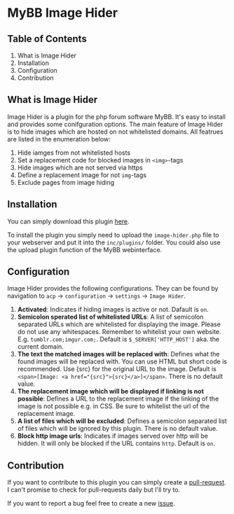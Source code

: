 # MyBB Image Hider
## Table of Contents

 1. What is Image Hider
 2. Installation
 3. Configuration
 4. Contribution

## What is Image Hider
Image Hider is a plugin for the php forum software MyBB. It's easy to install and provides some conifguration options. The main feature of Image Hider is to hide images which are hosted on not whitelisted domains.
All featrues are listed in the enumeration below:
1. Hide iamges from not whitelisted hosts
2. Set a replacement code for blocked images in `<img>`-tags
3. Hide images which are not served via https
4. Define a replacement image for not `img`-tags
5. Exclude pages from image hiding

## Installation
You can simply download this plugin [here](https://github.com/Implex1v/MyBBImageHider/releases/).

To install the plugin you simply need to upload the `image-hider.php` file to your webserver and put it into the `inc/plugins/` folder. You could also use the upload plugin function of the MyBB webinterface.

## Configuration

Image Hider provides the following configurations. They can be found by navigation to `acp` -> `configuration` -> `settings` -> `Image Hider`.

 1. **Activated**: Indicates if hiding images is active or not. Dafault is `on`.
 2. **Semicolon sperated list of whitelisted URLs**: A list of semicolon separated URLs which are whitelisted for displaying the image. Please do not use any whitespaces. Remember to whitelist your own website. E.g. `tumblr.com;imgur.com;`. Default is `$_SERVER['HTTP_HOST']` aka. the current domain. 
 3. **The text the matched images will be replaced with**: Defines what the found images will be replaced with. You can use HTML but short code is recommended. Use {src} for the original URL to the image. Default is `<span>[Image: <a href="{src}">{src}</a>]</span>`. There is no default value.
 4. **The replacement image which will be displayed if linking is not possible**: Defines a URL to the replacement image if the linking of the image is not possible e.g. in CSS. Be sure to whitelist the url of the replacement image.
 5. **A list of files which will be excluded**: Defines a semicolon separated list of files which will be ignored by this plugin. There is no default value.
 6. **Block http image urls**: Indicates if images served over http will be hidden. It will only be blocked if the URL contains `http`. Default is `on`.

## Contribution
If you want to contribute to this plugin you can simply create a [pull-request](https://help.github.com/articles/about-pull-requests/). I can't promise to check for pull-requests daily but I'll try to. 

If you want to report a bug feel free to create a new [issue](https://github.com/Implex1v/MyBBImageHider/issues).
